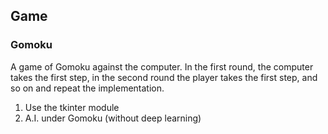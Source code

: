 ## Game
### Gomoku
A game of Gomoku against the computer.
In the first round, the computer takes the first step, in the second round the player takes the first step, and so on and repeat the implementation.

1. Use the tkinter module
2. A.I. under Gomoku (without deep learning)
